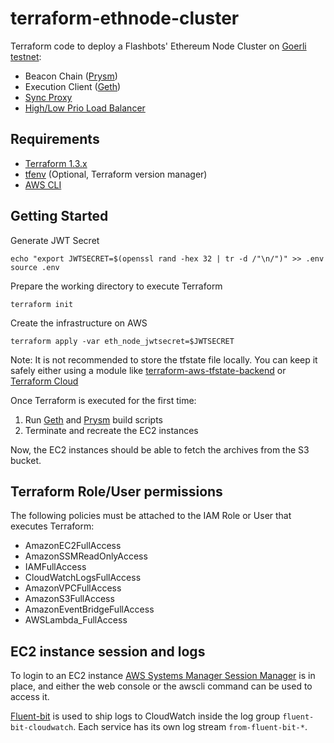 # terraform-ethnode-cluster

Terraform code to deploy a Flashbots' Ethereum Node Cluster on
[Goerli testnet](https://github.com/eth-clients/goerli):

* Beacon Chain ([Prysm](https://github.com/flashbots/prysm))
* Execution Client ([Geth](https://github.com/flashbots/mev-geth))
* [Sync Proxy](https://github.com/flashbots/sync-proxy)
* [High/Low Prio Load Balancer](https://github.com/flashbots/prio-load-balancer)

## Requirements

* [Terraform 1.3.x](https://developer.hashicorp.com/terraform/downloads)
* [tfenv](https://github.com/kamatama41/tfenv) (Optional, Terraform version manager)
* [AWS CLI](https://docs.aws.amazon.com/cli/latest/userguide/cli-chap-welcome.html)

## Getting Started

Generate JWT Secret

```shell
echo "export JWTSECRET=$(openssl rand -hex 32 | tr -d /"\n/")" >> .env
source .env
```

Prepare the working directory to execute Terraform

```shell
terraform init
```

Create the infrastructure on AWS

```shell
terraform apply -var eth_node_jwtsecret=$JWTSECRET
```

Note: It is not recommended to store the tfstate file locally. You can keep it safely
either using a module like [terraform-aws-tfstate-backend](https://github.com/cloudposse/terraform-aws-tfstate-backend) or [Terraform Cloud](https://cloud.hashicorp.com/products/terraform)

Once Terraform is executed for the first time:

1. Run [Geth](scripts/build_geth.sh) and [Prysm](scripts/build_prysm.sh) build scripts
2. Terminate and recreate the EC2 instances

Now, the EC2 instances should be able to fetch the archives from the S3 bucket.

## Terraform Role/User permissions

The following policies must be attached to the IAM Role or User that executes Terraform:

* AmazonEC2FullAccess
* AmazonSSMReadOnlyAccess
* IAMFullAccess
* CloudWatchLogsFullAccess
* AmazonVPCFullAccess
* AmazonS3FullAccess
* AmazonEventBridgeFullAccess
* AWSLambda_FullAccess

## EC2 instance session and logs

To login to an EC2 instance [AWS Systems Manager Session Manager](https://docs.aws.amazon.com/systems-manager/latest/userguide/session-manager.html) is in place, and either the web console or the awscli command can be used to access it.

[Fluent-bit](https://docs.fluentbit.io/manual/) is used to ship logs to CloudWatch inside
the log group `fluent-bit-cloudwatch`. Each service has its own log stream `from-fluent-bit-*`.
